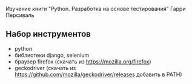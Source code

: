 Изучение книги "Python. Разработка на основе тестирования" Гарри Персиваль

## Набор инструментов
* python
* библиотеки django, selenium
* браузер firefox (скачать из https://mozilla.org/firefox)
* geckodriver (скачать  из https://github.com/mozilla/geckodriver/releases добавить в PATH)
